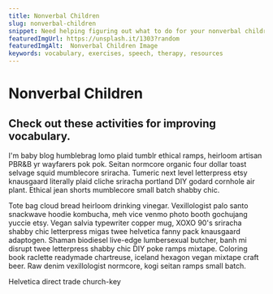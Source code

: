 ```yaml
---
title: Nonverbal Children
slug: nonverbal-children
snippet: Need helping figuring out what to do for your nonverbal children?
featuredImgUrl: https://unsplash.it/1303?random
featuredImgAlt:  Nonverbal Children Image
keywords: vocabulary, exercises, speech, therapy, resources
---
```


# Nonverbal Children

## Check out these activities for improving vocabulary.

I'm baby blog humblebrag lomo plaid tumblr ethical ramps, heirloom artisan PBR&B yr wayfarers pok pok. Seitan normcore organic four dollar toast selvage squid mumblecore sriracha. Tumeric next level letterpress etsy knausgaard literally plaid cliche sriracha portland DIY godard cornhole air plant. Ethical jean shorts mumblecore small batch shabby chic.

Tote bag cloud bread heirloom drinking vinegar. Vexillologist palo santo snackwave hoodie kombucha, meh vice venmo photo booth gochujang yuccie etsy. Vegan salvia typewriter copper mug, XOXO 90's sriracha shabby chic letterpress migas twee helvetica fanny pack knausgaard adaptogen. Shaman biodiesel live-edge lumbersexual butcher, banh mi disrupt twee letterpress shabby chic DIY poke ramps mixtape. Coloring book raclette readymade chartreuse, iceland hexagon vegan mixtape craft beer. Raw denim vexillologist normcore, kogi seitan ramps small batch.

Helvetica direct trade church-key